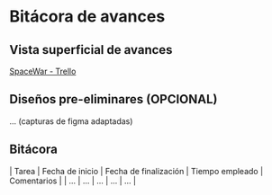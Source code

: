 # Bitácora de avances

## Vista superficial de avances

[SpaceWar - Trello](https://trello.com/b/OymW6aPy)

## Diseños pre-eliminares (OPCIONAL)

... (capturas de figma adaptadas)

## Bitácora

| Tarea | Fecha de inicio | Fecha de finalización | Tiempo empleado | Comentarios |
| ... | ... | ... | ... | ... |